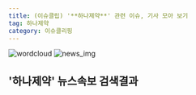 ```yaml
---
title: (이슈클립) '**하나제약**' 관련 이슈, 기사 모아 보기
tag: 하나제약
category: 이슈클리핑
---
```

![wordcloud](https://s3.ap-northeast-2.amazonaws.com/lyrics101-wordcloud/2018-10-02-1538463454.png)
![news_img](https://user-images.githubusercontent.com/42597476/44507050-1206f400-a6e4-11e8-8d98-7ffbfebb353f.png)
## **'**하나제약**'** 뉴스속보 검색결과

